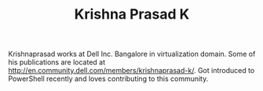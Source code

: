 ﻿---
title: Krishna Prasad K
description: ""
image: /images/author/krishna-prasad-k.jpg
social:
- icon: fab fa-facebook
  link: https://facebook.com/#
- icon: fab fa-twitter
  link: https://twitter.com/#
- icon: fab fa-github
  link: https://github.com/#
- icon: fas fa-link
  link: ""
- icon: fab fa-linkedin-in
  link: https://www.linkedin.com/in/#/
- icon: fab fa-youtube
  link: '#'
- icon: fab fa-twitch
  link: https://www.twitch.tv/#

---
Krishnaprasad works at Dell Inc. Bangalore in virtualization domain. Some of his publications are located at http://en.community.dell.com/members/krishnaprasad-k/. Got introduced to PowerShell recently and loves contributing to this community.
